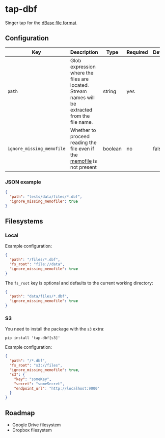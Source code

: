 # tap-dbf

Singer tap for the [dBase file format](https://en.wikipedia.org/wiki/.dbf).

## Configuration

| Key                       | Description                                                                                     | Type    | Required | Default |
|---------------------------|-------------------------------------------------------------------------------------------------|---------|----------|---------|
| `path`                    | Glob expression where the files are located. Stream names will be extracted from the file name. | string  | yes      |         |
| `ignore_missing_memofile` | Whether to proceed reading the file even if the [memofile] is not present                       | boolean | no       | false   |

### JSON example

```json
{
  "path": "tests/data/files/*.dbf",
  "ignore_missing_memofile": true
}
```

## Filesystems

### Local

Example configuration:

```json
{
  "path": "/files/*.dbf",
  "fs_root": "file://data",
  "ignore_missing_memofile": true
}
```

The `fs_root` key is optional and defaults to the current working directory:

```json
{
  "path": "data/files/*.dbf",
  "ignore_missing_memofile": true
}
```

### S3

You need to install the package with the `s3` extra:

```shell
pip install 'tap-dbf[s3]'
```

Example configuration:

```json
{
  "path": "/*.dbf",
  "fs_root": "s3://files",
  "ignore_missing_memofile": true,
  "s3": {
    "key": "someKey",
    "secret": "someSecret",
    "endpoint_url": "http://localhost:9000"
  }
}
```

## Roadmap

- Google Drive filesystem
- Dropbox filesystem

[memofile]: https://en.wikipedia.org/wiki/.dbf#Memo_fields_and_the_.DBT_file
